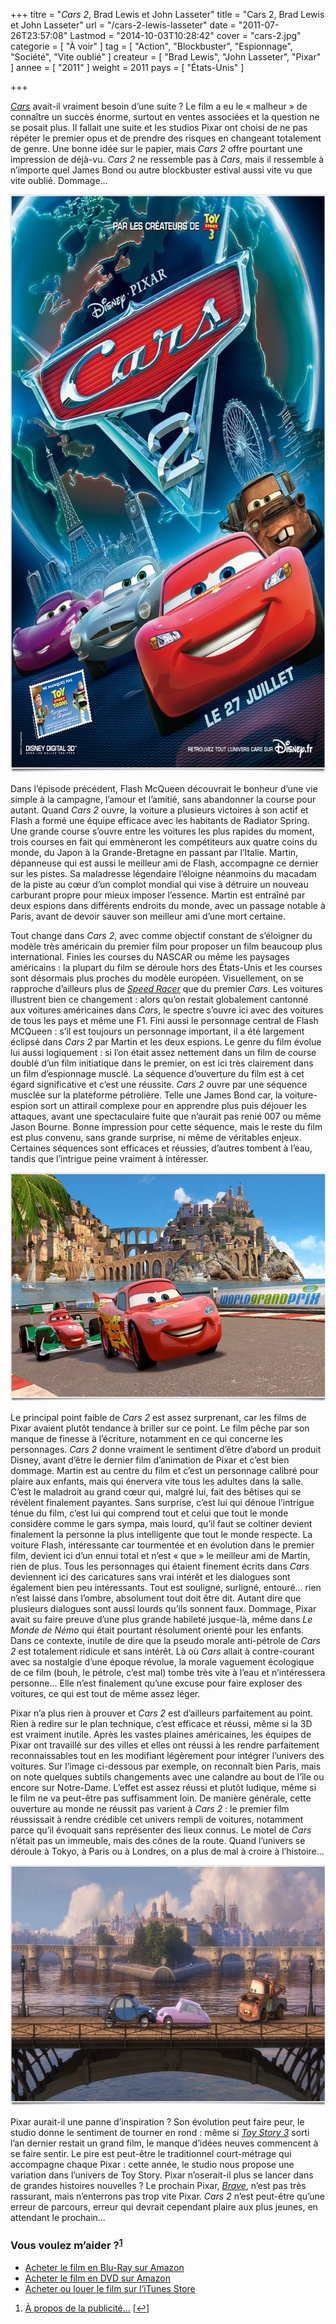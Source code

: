 +++
titre = "<em>Cars 2</em>, Brad Lewis et John Lasseter"
title = "Cars 2, Brad Lewis et John Lasseter"
url = "/cars-2-lewis-lasseter"
date = "2011-07-26T23:57:08"
Lastmod = "2014-10-03T10:28:42"
cover = "cars-2.jpg"
categorie = [ "À voir" ]
tag = [ "Action", "Blockbuster", "Espionnage", "Société", "Vite oublié" ]
createur = [ "Brad Lewis", "John Lasseter", "Pixar" ]
annee = [ "2011" ]
weight = 2011
pays = [ "États-Unis" ]

+++

<p><em><a href="http://voiretmanger.fr/2011/07/25/cars-pixar/">Cars</a></em> avait-il vraiment besoin d&rsquo;une suite ? Le film a eu le &laquo;&nbsp;malheur&nbsp;&raquo; de connaître un succès énorme, surtout en ventes associées et la question ne se posait plus. Il fallait une suite et les studios Pixar ont choisi de ne pas répéter le premier opus et de prendre des risques en changeant totalement de genre. Une bonne idée sur le papier, mais <em>Cars 2</em> offre pourtant une impression de déjà-vu. <em>Cars 2</em> ne ressemble pas à <em>Cars</em>, mais il ressemble à n&rsquo;importe quel James Bond ou autre blockbuster estival aussi vite vu que vite oublié. Dommage…</p>
<div style="text-align: center;"><a href="http://www.allocine.fr/film/fichefilm_gen_cfilm=135530.html"><img class="aligncenter" style="border-style: initial; border-color: initial; border-width: 0px;" src="cars-2-pixar.jpg" alt="Cars 2 pixar" width="690" height="925" border="0" /></a></div>
<p>Dans l&rsquo;épisode précédent, Flash McQueen découvrait le bonheur d&rsquo;une vie simple à la campagne, l&rsquo;amour et l&rsquo;amitié, sans abandonner la course pour autant. Quand <em>Cars 2</em> ouvre, la voiture a plusieurs victoires à son actif et Flash a formé une équipe efficace avec les habitants de Radiator Spring. Une grande course s&rsquo;ouvre entre les voitures les plus rapides du moment, trois courses en fait qui emmèneront les compétiteurs aux quatre coins du monde, du Japon à la Grande-Bretagne en passant par l&rsquo;Italie. Martin, dépanneuse qui est aussi le meilleur ami de Flash, accompagne ce dernier sur les pistes. Sa maladresse légendaire l&rsquo;éloigne néanmoins du macadam de la piste au cœur d&rsquo;un complot mondial qui vise à détruire un nouveau carburant propre pour mieux imposer l&rsquo;essence. Martin est entraîné par deux espions dans différents endroits du monde, avec un passage notable à Paris, avant de devoir sauver son meilleur ami d&rsquo;une mort certaine.</p>
<p>Tout change dans <em>Cars 2</em>, avec comme objectif constant de s&rsquo;éloigner du modèle très américain du premier film pour proposer un film beaucoup plus international. Finies les courses du NASCAR ou même les paysages américains : la plupart du film se déroule hors des États-Unis et les courses sont désormais plus proches du modèle européen. Visuellement, on se rapproche d&rsquo;ailleurs plus de <em><a href="http://voiretmanger.fr/2011/03/08/speed-racer-wachowski/">Speed Racer</a></em> que du premier <em>Cars</em>. Les voitures illustrent bien ce changement : alors qu&rsquo;on restait globalement cantonné aux voitures américaines dans <em>Cars</em>, le spectre s&rsquo;ouvre ici avec des voitures de tous les pays et même une F1. Fini aussi le personnage central de Flash MCQueen : s&rsquo;il est toujours un personnage important, il a été largement éclipsé dans <em>Cars 2</em> par Martin et les deux espions. Le genre du film évolue lui aussi logiquement : si l&rsquo;on était assez nettement dans un film de course doublé d&rsquo;un film initiatique dans le premier, on est ici très clairement dans un film d&rsquo;espionnage musclé. La séquence d&rsquo;ouverture du film est à cet égard significative et c&rsquo;est une réussite. <em>Cars 2</em> ouvre par une séquence musclée sur la plateforme pétrolière. Telle une James Bond car, la voiture-espion sort un attirail complexe pour en apprendre plus puis déjouer les attaques, avant une spectaculaire fuite que n&rsquo;aurait pas renié 007 ou même Jason Bourne. Bonne impression pour cette séquence, mais le reste du film est plus convenu, sans grande surprise, ni même de véritables enjeux. Certaines séquences sont efficaces et réussies, d&rsquo;autres tombent à l&rsquo;eau, tandis que l&rsquo;intrigue peine vraiment à intéresser.</p>
<div style="text-align: center;"><img class="aligncenter" style="border-style: initial; border-color: initial; border-width: 0px;" src="pixar-cars-2.jpg" alt="Pixar cars 2" width="690" height="366" border="0" /></div>
<p>Le principal point faible de <em>Cars 2</em> est assez surprenant, car les films de Pixar avaient plutôt tendance à briller sur ce point. Le film pêche par son manque de finesse à l&rsquo;écriture, notamment en ce qui concerne les personnages. <em>Cars 2</em> donne vraiment le sentiment d&rsquo;être d&rsquo;abord un produit Disney, avant d&rsquo;être le dernier film d&rsquo;animation de Pixar et c&rsquo;est bien dommage. Martin est au centre du film et c&rsquo;est un personnage calibré pour plaire aux enfants, mais qui énervera vite tous les adultes dans la salle. C&rsquo;est le maladroit au grand cœur qui, malgré lui, fait des bêtises qui se révèlent finalement payantes. Sans surprise, c&rsquo;est lui qui dénoue l&rsquo;intrigue ténue du film, c&rsquo;est lui qui comprend tout et celui que tout le monde considère comme le gars sympa, mais lourd, qu&rsquo;il faut se coltiner devient finalement la personne la plus intelligente que tout le monde respecte. La voiture Flash, intéressante car tourmentée et en évolution dans le premier film, devient ici d&rsquo;un ennui total et n&rsquo;est &laquo;&nbsp;que&nbsp;&raquo; le meilleur ami de Martin, rien de plus. Tous les personnages qui étaient finement écrits dans <em>Cars</em> deviennent ici des caricatures sans vrai intérêt et les dialogues sont également bien peu intéressants. Tout est souligné, surligné, entouré… rien n&rsquo;est laissé dans l&rsquo;ombre, absolument tout doit être dit. Autant dire que plusieurs dialogues sont aussi lourds qu&rsquo;ils sonnent faux. Dommage, Pixar avait su faire preuve d&rsquo;une plus grande habileté jusque-là, même dans <em>Le Monde de Némo</em> qui était pourtant résolument orienté pour les enfants. Dans ce contexte, inutile de dire que la pseudo morale anti-pétrole de <em>Cars 2</em> est totalement ridicule et sans intérêt. Là où <em>Cars</em> allait à contre-courant avec sa nostalgie d&rsquo;une époque révolue, la morale vaguement écologique de ce film (bouh, le pétrole, c&rsquo;est mal) tombe très vite à l&rsquo;eau et n&rsquo;intéressera personne… Elle n&rsquo;est finalement qu&rsquo;une excuse pour faire exploser des voitures, ce qui est tout de même assez léger.</p>
<p>Pixar n&rsquo;a plus rien à prouver et <em>Cars 2</em> est d&rsquo;ailleurs parfaitement au point. Rien à redire sur le plan technique, c&rsquo;est efficace et réussi, même si la 3D est vraiment inutile. Après les vastes plaines américaines, les équipes de Pixar ont travaillé sur des villes et elles ont réussi à les rendre parfaitement reconnaissables tout en les modifiant légèrement pour intégrer l&rsquo;univers des voitures. Sur l&rsquo;image ci-dessous par exemple, on reconnaît bien Paris, mais on note quelques subtils changements avec une calandre au bout de l&rsquo;île ou encore sur Notre-Dame. L&rsquo;effet est assez réussi et plutôt ludique, même si le film ne va peut-être pas suffisamment loin. De manière générale, cette ouverture au monde ne réussit pas varient à <em>Cars 2</em> : le premier film réussissait à rendre crédible cet univers rempli de voitures, notamment parce qu&rsquo;il évoquait sans représenter des lieux connus. Le motel de <em>Cars</em> n&rsquo;était pas un immeuble, mais des cônes de la route. Quand l&rsquo;univers se déroule à Tokyo, à Paris ou à Londres, on a plus de mal à croire à l&rsquo;histoire…</p>
<div style="text-align: center;"><img class="aligncenter" style="border-style: initial; border-color: initial; border-width: 0px;" src="cars-2-pixar-2011.jpg" alt="Cars 2 pixar 2011" width="690" height="385" border="0" /></div>
<p>Pixar aurait-il une panne d&rsquo;inspiration ? Son évolution peut faire peur, le studio donne le sentiment de tourner en rond : même si <em><a href="http://voiretmanger.fr/2010/06/25/toy-story-3-pixar/">Toy Story 3</a></em> sorti l&rsquo;an dernier restait un grand film, le manque d&rsquo;idées neuves commencent à se faire sentir. Le pire est peut-être le traditionnel court-métrage qui accompagne chaque Pixar : cette année, le studio nous propose une variation dans l&rsquo;univers de Toy Story. Pixar n&rsquo;oserait-il plus se lancer dans de grandes histoires nouvelles ? Le prochain Pixar, <em><a href="http://www.allocine.fr/film/fichefilm_gen_cfilm=135528.html">Brave</a></em>, n&rsquo;est pas très rassurant, mais n&rsquo;enterrons pas trop vite Pixar. <em>Cars 2</em> n&rsquo;est peut-être qu&rsquo;une erreur de parcours, erreur qui devrait cependant plaire aux plus jeunes, en attendant le prochain…</p>
<div class="amazon">
<h3>Vous voulez m&rsquo;aider ?<sup><a href="#footnote_0_4985" id="identifier_0_4985" class="footnote-link footnote-identifier-link" title="&Agrave; propos de la publicit&eacute;&hellip;">1</a></sup></h3>
<ul>
<li><a href="http://www.amazon.fr/gp/product/B00504TCD2/ref=as_li_ss_tl?ie=UTF8&#038;tag=leblogdenic07-21&#038;linkCode=as2&#038;camp=1642&#038;creative=19458&#038;creativeASIN=B00504TCD2">Acheter le film en Blu-Ray sur Amazon</a></li>
<li><a href="http://www.amazon.fr/gp/product/B00504TCCI/ref=as_li_ss_tl?ie=UTF8&#038;tag=leblogdenic07-21&#038;linkCode=as2&#038;camp=1642&#038;creative=19458&#038;creativeASIN=B00504TCCI">Acheter le film en DVD sur Amazon</a></li>
<li><a href="https://itunes.apple.com/fr/movie/cars-2/id458876800">Acheter ou louer le film sur l&rsquo;iTunes Store</a></li>
</ul>
</div>
<ol class="footnotes"><li id="footnote_0_4985" class="footnote"><a href="http://voiretmanger.fr/soutien/">À propos de la publicité…</a> [<a href="#identifier_0_4985" class="footnote-link footnote-back-link">&#8617;</a>]</li></ol>
